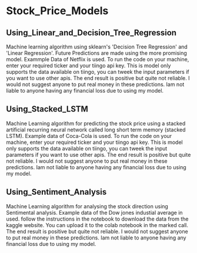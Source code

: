 # Stock_Price_Models

## Using_Linear_and_Decision_Tree_Regression
Machine learning algorithm using sklearn's 'Decision Tree Regression' and 'Linear Regression'. Future Predictions are made using the more promising model. Exammple Data of Netflix is used.
To run the code on your machine, enter your required ticker and your tiingo api key.
This is model only supports the data available on tiingo, you can tweek the input parameters if you want to use other apis.
The end result is positive but quite not reliable. I would not suggest anyone to put real money in these predictions.
Iam not liable to anyone having any financial loss due to using my model.

## Using_Stacked_LSTM
Machine Learning algorithm for predicting the stock price using a stacked artificial recurring neural network called long short term memory (stacked LSTM). Example data of Coca-Cola is used.
To run the code on your machine, enter your required ticker and your tiingo api key.
This is model only supports the data available on tiingo, you can tweek the input parameters if you want to use other apis.
The end result is positive but quite not reliable. I would not suggest anyone to put real money in these predictions.
Iam not liable to anyone having any financial loss due to using my model.

## Using_Sentiment_Analysis
Machine Learning algorithm for analysing the stock direction using Sentimental analysis. Example data of the Dow jones industial average in used.
follow the instructions in the notebook to download the data from the kaggle website. You can upload it to the colab notebook in the marked call.
The end result is positive but quite not reliable. I would not suggest anyone to put real money in these predictions.
Iam not liable to anyone having any financial loss due to using my model.
